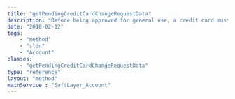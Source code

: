 ```yaml
---
title: "getPendingCreditCardChangeRequestData"
description: "Before being approved for general use, a credit card must be approved by a SoftLayer agent. Once a credit card change request has been either approved or denied, the change request will no longer appear in the list of pending change requests. This method will return a list of all pending change requests as well as a portion of the data from the original request. "
date: "2018-02-12"
tags:
    - "method"
    - "sldn"
    - "Account"
classes:
    - "getPendingCreditCardChangeRequestData"
type: "reference"
layout: "method"
mainService : "SoftLayer_Account"
---
```

